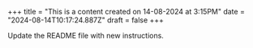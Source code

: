 +++
title = "This is a content created on 14-08-2024 at 3:15PM"
date = "2024-08-14T10:17:24.887Z"
draft = false
+++

  Update the README file with new instructions.
        